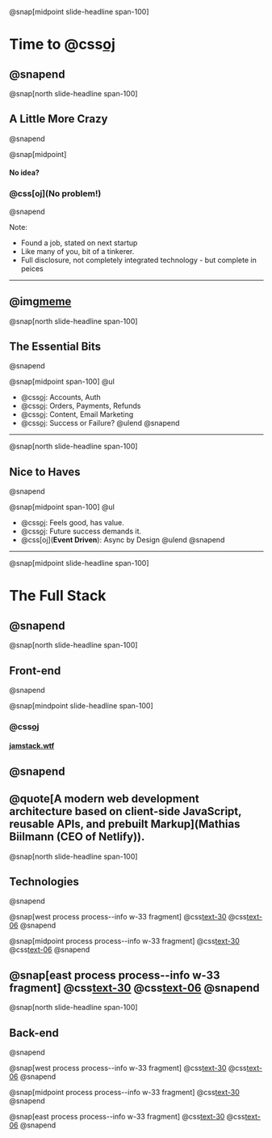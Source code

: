 @snap[midpoint slide-headline span-100]
# Time to @css[oj](**Build**)
@snapend
---
@snap[north slide-headline span-100]
## A Little More Crazy
@snapend

@snap[midpoint]
#### No idea?
### @css[oj](No problem!)
@snapend

Note:
- Found a job, stated on next startup
- Like many of you, bit of a tinkerer.
- Full disclosure, not completely integrated technology - but complete in peices
---
@img[meme](assets/img/probably-crazy.jpg)
---
@snap[north slide-headline span-100]
## The Essential Bits
@snapend

@snap[midpoint span-100]
@ul
- @css[oj](**Users**): Accounts, Auth
- @css[oj](**Money**): Orders, Payments, Refunds
- @css[oj](**Communication**): Content, Email Marketing
- @css[oj](**Reporting**): Success or Failure?
@ulend
@snapend
---
@snap[north slide-headline span-100]
## Nice to Haves
@snapend

@snap[midpoint span-100]
@ul
- @css[oj](**Fast**): Feels good, has value.
- @css[oj](**Scalable**): Future success demands it.
- @css[oj](**Event Driven**): Async by Design
@ulend
@snapend

---

@snap[midpoint slide-headline span-100]
# The Full Stack
@snapend
---
@snap[north slide-headline span-100]
## Front-end
@snapend

@snap[mindpoint slide-headline span-100]
### @css[oj](JAMstack)
#### [jamstack.wtf](https://jamstack.wtf/)
@snapend
---
@quote[A modern web development architecture based on client-side JavaScript, reusable APIs, and prebuilt Markup](Mathias Biilmann (CEO of Netlify)).
---
@snap[north slide-headline span-100]
## Technologies
@snapend

@snap[west process process--info w-33 fragment]
@css[text-30](@fa[react])
@css[text-06](React)
@snapend

@snap[midpoint process process--info w-33 fragment]
@css[text-30](@fa[server])
@css[text-06](Back-end)
@snapend

@snap[east process process--info w-33 fragment]
@css[text-30](@fa[react])
@css[text-06](Gatsby)
@snapend
---
@snap[north slide-headline span-100]
## Back-end
@snapend

@snap[west process process--info w-33 fragment]
@css[text-30](@fa[dollar]@fa[dollar]@fa[dollar])
@css[text-06]($800+/mo)
@snapend

@snap[midpoint process process--info w-33 fragment]
@css[text-30](@fa[arrow-right])
@snapend

@snap[east process process--info w-33 fragment]
@css[text-30](@fa[dollar])
@css[text-06]($10/mo)
@snapend
